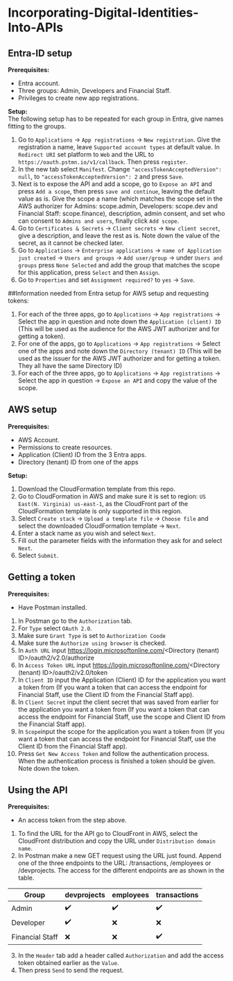 # Incorporating-Digital-Identities-Into-APIs

## Entra-ID setup
**Prerequisites:**
- Entra account.
- Three groups: Admin, Developers and Financial Staff.
- Privileges to create new app registrations. 

**Setup:** \
The following setup has to be repeated for each group in Entra, give names fitting to the groups.
1. Go to `Applications` -> `App registrations` -> `New registration`. Give the registration a name, leave `Supported account types` at default value. In `Redirect URI` set platform to `Web` and the URL to `https://oauth.pstmn.io/v1/callback`. Then press `register`.
2. In the new tab select `Manifest`. Change `"accessTokenAcceptedVersion": null`, to `"accessTokenAcceptedVersion": 2` and press `Save`.
4. Next is to expose the API and add a scope, go to `Expose an API` and press `Add a scope`, then press `save and continue`, leaving the default value as is. Give the scope a name (which matches the scope set in the AWS authorizer for Admins: scope.admin, Developers: scope.dev and Financial Staff: scope.finance), description, admin consent, and set who can consent to `Admins and users`, finally click `Add scope`.
6. Go to `Certificates & Secrets` -> `Client secrets` -> `New client secret`, give a description, and leave the rest as is. Note down the value of the secret, as it cannot be checked later.
7. Go to `Applications` -> `Enterprise applications` -> `name of Application just created` -> `Users and groups` -> `Add user/group` -> under `Users and groups` press `None Selected` and add the group that matches the scope for this application, press `Select` and then `Assign`.
8. Go to `Properties` and set `Assignment required?` to `yes` -> `Save`.

##Information needed from Entra setup for AWS setup and requesting tokens:
1. For each of the three apps, go to `Applications` -> `App registrations` -> Select the app in question and note down the `Application (client) ID` (This will be used as the audience for the AWS JWT authorizer and for getting a token).
2. For one of the apps, go to `Applications` -> `App registrations` -> Select one of the apps and note down the  `Directory (tenant) ID` (This will be used as the issuer for the AWS JWT authorizer and for getting a token. They all have the same Directory ID)
3. For each of the three apps, go to `Applications` -> `App registrations` -> Select the app in question -> `Expose an API` and copy the value of the scope.

## AWS setup
**Prerequisites:**
-  AWS Account.
-  Permissions to create resources.
-  Application (Client) ID from the 3 Entra apps.
-  Directory (tenant) ID from one of the apps

**Setup:**
1. Download the CloudFormation template from this repo.
3. Go to CloudFormation in AWS and make sure it is set to  region: `US East(N. Virginia) us-east-1`, as the CloudFront part of the CloudFormation template is only supported in this region.
4. Select `Create stack` -> `Upload a template file` -> `Choose file` and select the downloaded CloudFormation template -> `Next`.
5. Enter a stack name as you wish and select `Next`.
6. Fill out the parameter fields with the information they ask for and select `Next`.
7. Select `Submit`.

## Getting a token
**Prerequisites:**
- Have Postman installed.

1. In Postman go to the `Authorization` tab.
2. For `Type` select `OAuth 2.0`.
3. Make sure `Grant Type` is set to `Authorization Coode`
4. Make sure the `Authorize using browser` is checked.
5. In `Auth URL` input https://login.microsoftonline.com/<Directory (tenant) ID>/oauth2/v2.0/authorize
6. In `Access Token URL` input https://login.microsoftonline.com/<Directory (tenant) ID>/oauth2/v2.0/token
7. In `Client ID` input the Application (Client) ID for the application you want a token from (If you want a token that can access the endpoint for Financial Staff, use the Client ID from the Financial Staff app).
8. In `Client Secret` input the client secret that was saved from earlier for the application you want a token from (If you want a token that can access the endpoint for Financial Staff, use the scope and Client ID from the Financial Staff app).
9. In `Scope`input the scope for the application you want a token from (If you want a token that can access the endpoint for Financial Staff, use the Client ID from the Financial Staff app).
10. Press `Get New Access Token` and follow the authentication process. When the authentication process is finished a token should be given. Note down the token.

## Using the API
**Prerequisites:**
- An access token from the step above.

1. To find the URL for the API go to CloudFront in AWS, select the CloudFront distribution and copy the URL under `Distribution domain name`.
2. In Postman make a new GET request using the URL just found. Append one of the three endpoints to the URL: /transactions, /employees or /devprojects. The access for the different endpoints are as shown in the table.

| Group            | devprojects         | employees           | transactions        |
|------------------|---------------------|---------------------|---------------------|
| Admin            | :heavy_check_mark:  | :heavy_check_mark:  | :heavy_check_mark:  |
| Developer        | :heavy_check_mark:  | :x:                 | :x:                 |
| Financial Staff  | :x:                 | :x:                 | :heavy_check_mark:  |

3.  In the `Header` tab add a header called `Authorization` and add the access token obtained earlier as the `Value`.
4.  Then press `Send` to send the request.
